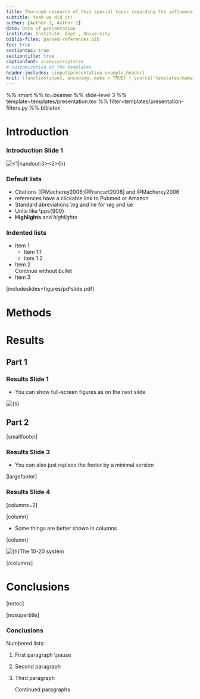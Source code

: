 ```yaml
---
title: Thorough research of this special topic regarding the influence of various factors
subtitle: Yeah we did it!
author: [Author 1, Author 2]
date: Date of presentation
institute: Institute, Dept., University
biblio-files: parsed-references.bib
toc: true
sectiontoc: true
sectiontitle: true
captionfont: size=\scriptsize
# customization of the templates
header-includes: \input{presentation-example.header}
knit: (function(input, encoding, make = TRUE) { source('templates/makefile-renderer.R', local = TRUE) })
---
```


%% smart
%% to=beamer
%% slide-level 3
%% template=templates/presentation.tex
%% filter=templates/presentation-filters.py
%% biblatex

# Introduction

### Introduction Slide 1

<!--Show the first figure on the first slide, and the second on the second.
    When in handout mode (last parameter) where everything is normally shown on
    one slide, hide the first figure by setting its slide number to zero -->
![<1|handout:0><2>{h}](presentation-examplefig,presentation-examplefig-magenta)

<!-- Comments -->

### Default lists

- Citations [@Macherey2006;@Francart2008] and @Macherey2006
- references have a clickable link to Pubmed or Amazon
- Standard abreviations \\eg and \\ie for \eg and \ie
- Units like \pps{900}
- **Highlights** and *highlights*

### Indented lists

- Item 1
    - Item 1.1
    - item 1.2
- Item 2 \
  Continue without bullet
- Item 3


[includeslides=figures/pdfslide.pdf]

# Methods

# Results

## Part 1

### Results Slide 1

- You can show full-screen figures as on the next slide

![{s}](presentation-examplefig-electrodes)

## Part 2

[smallfooter]

### Results Slide 3

- You can also just replace the footer by a minimal version

[largefooter]

### Results Slide 4

[columns=2]

[column]

- Some things are better shown in columns

[column]

![{h}The 10-20 system](presentation-examplefig-electrodes)

[/columns]

# Conclusions

[notoc]

[nosupertitle]

### Conclusions

Numbered lists:

1.  First paragraph \pause
2.  Second paragraph
3.  Third paragraph

    Continued paragraphs
